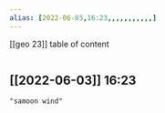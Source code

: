 ```yaml
---
alias: [2022-06-03,16:23,,,,,,,,,,,]
---
```

[[geo 23]]
table of content
```toc
```

[[2022-06-03]] 16:23
- 
```query
"samoon wind"
```